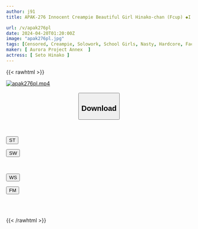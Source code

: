 ```yaml
---
author: j91
title: APAK-276 Innocent Creampie Beautiful Girl Hinako-chan (Fcup) ◆I Saw A Lewd Egg ♀◆Demon Piss Is Super Orgasm♂ "I'm Dying Like This! I'm Already Cumming!" Natural Pussy Hair & Sensual Squishy Sex | Off Paco Girl And Hotel Cage, Lewd Climax SEX Hinako Seto

url: /v/apak276pl
date: 2024-04-20T01:20:00Z
image: "apak276pl.jpg"
tags: [Censored, Creampie, Solowork, School Girls, Nasty, Hardcore, Facials, Acme · Orgasm	]
maker: [ Aurora Project Annex  ]
actress: [ Seto Hinako ]
---
```



{{< rawhtml >}}

<div class="video" data-videoid="MyRKQK24Pbs6OW">
    <a href="javascript:;">
        <img src="/v/apak276pl/apak276pl.jpg" width="WIDTH" height="HEIGHT" alt="apak276pl.mp4" loading="lazy">
    </a>
</div>

<script type="text/javascript" src="https://j91.asia/asset/on-demand-st.js"></script>

<br>
  <link rel="stylesheet" href="https://j91.asia/asset/bs5.css">
  
  <center>
  <button class="btn btn-primary" type="button" data-bs-toggle="collapse" data-bs-target=".multi-collapse" aria-expanded="false" aria-controls="multiCollapseExample1 multiCollapseExample2"><h2>Download</h2></button></center>
</p>
<div class="row">
  <div class="col">
    <div class="collapse multi-collapse" id="multiCollapseExample1">
      <div class="card card-body">
	      	      <br>
<div class="buttons">  
<p><a href="https://streamtape.to/v/MyRKQK24Pbs6OW" target="_blank"><button class="btn-hover color-3"><i class="fa fa-download"></i> ST</button></a></p>
<p><a href="https://asnwish.com/bw3knx0k7b31" target="_blank"><button class="btn-hover color-2"><i class="fa fa-download"></i> SW</button></a></p></div>
    </div>
  </div>
</div>
  <div class="col">
    <div class="collapse multi-collapse" id="multiCollapseExample2">
      <div class="card card-body">
	      <br>
<div class="buttons">
<p><a href="https://wolfstream.tv/dvpsrgc0ayud"><button class="btn-hover color-9"><i class="fa fa-download"></i> WS</button></a></p>
<p><a href="https://filemoon.sx/d/xsgmtyzra787"><button class="btn-hover color-8"><i class="fa fa-download"></i> FM</button></a></p></div>
<br><br>
      </div>
    </div>
  </div>
</div>

{{< /rawhtml >}}